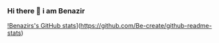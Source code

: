 ### Hi there 👋 i am Benazir
[!Benazirs's GitHub stats](https://github-readme-stats.vercel.app/api?username=Be-create)](https://github.com/Be-create/github-readme-stats)
